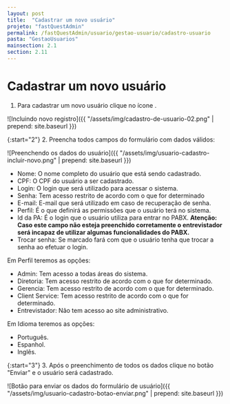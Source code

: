```yaml
---
layout: post
title:  "Cadastrar um novo usuário"
projeto: "fastQuestAdmin"
permalink: /fastQuestAdmin/usuario/gestao-usuario/cadastro-usuario
pasta: "GestaoUsuarios"
mainsection: 2.1
section: 2.11
---
```

# Cadastrar um novo usuário

1. Para cadastrar um novo usuário clique no ícone <i class="fa fa-plus-circle" style="color: #a069c3!important"></i>.

![Incluindo novo registro]({{ "/assets/img/cadastro-de-usuario-02.png" | prepend: site.baseurl }})

{:start="2"}
2. Preencha todos campos do formulário com dados válidos:  

![Preenchendo os dados do usuário]({{ "/assets/img/usuario-cadastro-incluir-novo.png" | prepend: site.baseurl }})

- Nome: O nome completo do usuário que está sendo cadastrado.
- CPF: O CPF do usuário a ser cadastrado.
- Login: O login que será utilizado para acessar o sistema.
- Senha: Tem acesso restrito de acordo com o que for determinado
- E-mail: E-mail que será utilizado em caso de recuperação de senha.
- Perfil: É o que definirá as permissões que o usuário terá no sistema.
- Id da PA: É o login que o usuário utiliza para entrar no PABX. 
    **Atenção: Caso este campo não esteja preenchido corretamente o entrevistador será incapaz de utilizar algumas funcionalidades do PABX.**
- Trocar senha: Se marcado fará com que o usuário tenha que trocar a senha ao efetuar o login.

Em Perfil teremos as opções:

- Admin: Tem acesso a todas áreas do sistema.
- Diretoria: Tem acesso restrito de acordo com o que for determinado.
- Gerencia: Tem acesso restrito de acordo com o que for determinado.
- Client Service: Tem acesso restrito de acordo com o que for determinado.
- Entrevistador: Não tem acesso ao site administrativo.

Em Idioma teremos as opções:

- Português.
- Espanhol.
- Inglês.

{:start="3"}
3. Após o preenchimento de todos os dados clique no botão "Enviar" e o usuário será cadastrado.

![Botão para enviar os dados do formulário de usuário]({{ "/assets/img/usuario-cadastro-botao-enviar.png" | prepend: site.baseurl }})
